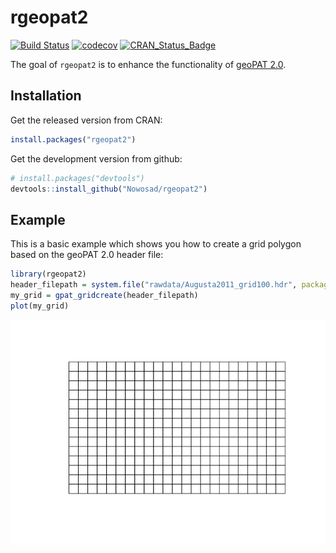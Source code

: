 
<!-- README.md is generated from README.Rmd. Please edit that file -->
rgeopat2
========

[![Build Status](https://travis-ci.org/Nowosad/rgeopat2.png?branch=master)](https://travis-ci.org/Nowosad/rgeopat2) [![codecov](https://codecov.io/gh/Nowosad/rgeopat2/branch/master/graph/badge.svg)](https://codecov.io/gh/Nowosad/rgeopat2) [![CRAN\_Status\_Badge](http://www.r-pkg.org/badges/version/rgeopat2)](https://cran.r-project.org/package=rgeopat2)

The goal of `rgeopat2` is to enhance the functionality of [geoPAT 2.0](http://sil.uc.edu/cms/index.php?id=geopat2).

Installation
------------

Get the released version from CRAN:

``` r
install.packages("rgeopat2")
```

Get the development version from github:

``` r
# install.packages("devtools")
devtools::install_github("Nowosad/rgeopat2")
```

Example
-------

This is a basic example which shows you how to create a grid polygon based on the geoPAT 2.0 header file:

``` r
library(rgeopat2)
header_filepath = system.file("rawdata/Augusta2011_grid100.hdr", package = "rgeopat2")
my_grid = gpat_gridcreate(header_filepath)
plot(my_grid)
```

![](man/figures/README-example-1.png)
